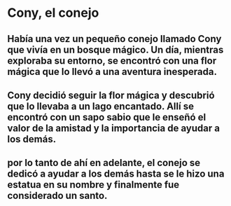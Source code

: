 # Cony, el conejo

## Había una vez un pequeño conejo llamado Cony que vivía en un bosque mágico. Un día, mientras exploraba su entorno, se encontró con una flor mágica que lo llevó a una aventura inesperada.

## Cony decidió seguir la flor mágica y descubrió que lo llevaba a un lago encantado. Allí se encontró con un sapo sabio que le enseñó el valor de la amistad y la importancia de ayudar a los demás.

## por lo tanto de ahí en adelante, el conejo se dedicó a ayudar a los demás hasta se le hizo una estatua en su nombre y finalmente fue considerado un santo.
